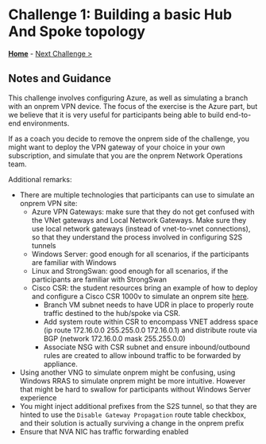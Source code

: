 # Challenge 1: Building a basic Hub And Spoke topology

**[Home](README.md)** - [Next Challenge >](./02-AzFW.md)

## Notes and Guidance

This challenge involves configuring Azure, as well as simulating a branch with an onprem VPN device. The focus of the exercise is the Azure part, but we believe that it is very useful for participants being able to build end-to-end environments.

If as a coach you decide to remove the onprem side of the challenge, you might want to deploy the VPN gateway of your choice in your own subscription, and simulate that you are the onprem Network Operations team.

Additional remarks:

* There are multiple technologies that participants can use to simulate an onprem VPN site:
  * Azure VPN Gateways: make sure that they do not get confused with the VNet gateways and Local Network Gateways. Make sure they use local network gateways (instead of vnet-to-vnet connections), so that they understand the process involved in configuring S2S tunnels
  * Windows Server: good enough for all scenarios, if the participants are familiar with Windows
  * Linux and StrongSwan: good enough for all scenarios, if the participants are familiar with StrongSwan
  * Cisco CSR: the student resources bring an example of how to deploy and configure a Cisco CSR 1000v to simulate an onprem site [here](../Student/resources/csr.md ).
    * Branch VM subnet needs to have UDR in place to properly route traffic destined to the hub/spoke via CSR.
    * Add system route within CSR to encompass VNET address space (ip route 172.16.0.0 255.255.0.0 172.16.0.1) and distribute route via BGP (network 172.16.0.0 mask 255.255.0.0)
    * Associate NSG with CSR subnet and ensure inbound/outbound rules are created to allow inbound traffic to be forwarded by appliance.
* Using another VNG to simulate onprem might be confusing, using Windows RRAS to simulate onprem might be more intuitive. However that might be hard to swallow for participants without Windows Server experience
* You might inject additional prefixes from the S2S tunnel, so that they are hinted to use the `Disable Gateway Propagation` route table checkbox, and their solution is actually surviving a change in the onprem prefix
* Ensure that NVA NIC has traffic forwarding enabled
